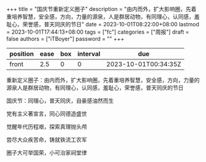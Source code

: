 +++
title = "国庆节重新定义圈子"
description = "由内而外，扩大影响圈，先着重培养智慧，安全感，方向，力量的源泉，人是群居动物，有同理心，认同感，羞耻心，荣誉感，普天同庆的节日"
date = 2023-10-01T08:22:00+08:00
lastmod = 2023-10-01T17:44:13+08:00
tags = ["fc"]
categories = ["周报"]
draft = false
authors = ["iTBoyer"]
password = ""
+++

| position | ease | box | interval | due                  |
|----------|------|-----|----------|----------------------|
| front    | 2.5  | 0   | 0        | 2023-10-01T00:34:35Z |

重新定义圈子：由内而外，扩大影响圈，先着重培养智慧，安全感，方向，力量的源泉人是群居动物，有同理心，认同感，羞耻心，荣誉感，普天同庆的节日 

国庆节：同理心，普天同庆，自豪感油然而生 

党有主义著宣言，同心同德造盛世 

觉醒年代历程艰，探索真理抛头颅 

尝尽大众疾苦命，铸就铁流工农军 

圈子大可举国荣，小可治家祠堂律 

